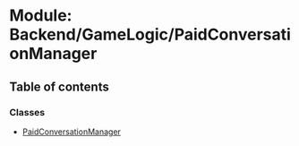 # Module: Backend/GameLogic/PaidConversationManager

## Table of contents

### Classes

- [PaidConversationManager](../classes/backend_gamelogic_paidconversationmanager.paidconversationmanager.md)

